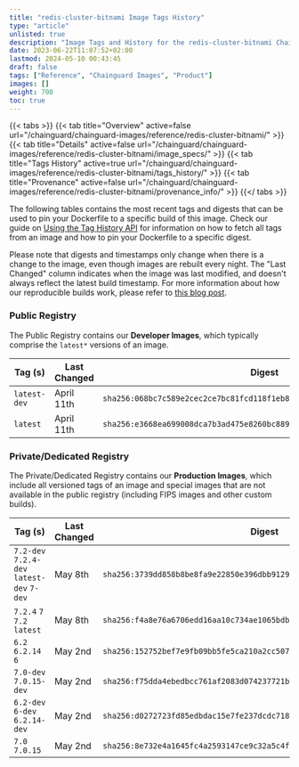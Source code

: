 ```yaml
---
title: "redis-cluster-bitnami Image Tags History"
type: "article"
unlisted: true
description: "Image Tags and History for the redis-cluster-bitnami Chainguard Image"
date: 2023-06-22T11:07:52+02:00
lastmod: 2024-05-10 00:43:45
draft: false
tags: ["Reference", "Chainguard Images", "Product"]
images: []
weight: 700
toc: true
---
```


{{< tabs >}}
{{< tab title="Overview" active=false url="/chainguard/chainguard-images/reference/redis-cluster-bitnami/" >}}
{{< tab title="Details" active=false url="/chainguard/chainguard-images/reference/redis-cluster-bitnami/image_specs/" >}}
{{< tab title="Tags History" active=true url="/chainguard/chainguard-images/reference/redis-cluster-bitnami/tags_history/" >}}
{{< tab title="Provenance" active=false url="/chainguard/chainguard-images/reference/redis-cluster-bitnami/provenance_info/" >}}
{{</ tabs >}}

The following tables contains the most recent tags and digests that can be used to pin your Dockerfile to a specific build of this image. Check our guide on [Using the Tag History API](/chainguard/chainguard-images/using-the-tag-history-api/) for information on how to fetch all tags from an image and how to pin your Dockerfile to a specific digest.

Please note that digests and timestamps only change when there is a change to the image, even though images are rebuilt every night. The "Last Changed" column indicates when the image was last modified, and doesn't always reflect the latest build timestamp. For more information about how our reproducible builds work, please refer to [this blog post](https://www.chainguard.dev/unchained/reproducing-chainguards-reproducible-image-builds).

### Public Registry
The Public Registry contains our **Developer Images**, which typically comprise the `latest*` versions of an image.

| Tag (s)       | Last Changed | Digest                                                                    |
|---------------|--------------|---------------------------------------------------------------------------|
|  `latest-dev` | April 11th   | `sha256:068bc7c589e2cec2ce7bc81fcd118f1eb8e597cff5eb51b850d4d4f2921fa172` |
|  `latest`     | April 11th   | `sha256:e3668ea699008dca7b3ad475e8260bc88996a197903b71bf38d497351f90515b` |


### Private/Dedicated Registry
The Private/Dedicated Registry contains our **Production Images**, which include all versioned tags of an image and special images that are not available in the public registry (including FIPS images and other custom builds).

| Tag (s)                                     | Last Changed | Digest                                                                    |
|---------------------------------------------|--------------|---------------------------------------------------------------------------|
|  `7.2-dev` `7.2.4-dev` `latest-dev` `7-dev` | May 8th      | `sha256:3739dd858b8be8fa9e22850e396dbb91296d345d4fcbc1dc52ea0ea42a098748` |
|  `7.2.4` `7` `7.2` `latest`                 | May 8th      | `sha256:f4a8e76a6706edd16aa10c734ae1065bdb95f3c1984bc1e09d71f95678f66068` |
|  `6.2` `6.2.14` `6`                         | May 2nd      | `sha256:152752bef7e9fb09bb5fe5ca210a2cc507343c0eeb0d9a757151b50bbaeb2313` |
|  `7.0-dev` `7.0.15-dev`                     | May 2nd      | `sha256:f75dda4ebedbcc761af2083d074237721b76ed74dafcb905ac67dec660e5c7a2` |
|  `6.2-dev` `6-dev` `6.2.14-dev`             | May 2nd      | `sha256:d0272723fd85edbdac15e7fe237dcdc71854f7dfe7f6d8a365ee7e2be1e2233e` |
|  `7.0` `7.0.15`                             | May 2nd      | `sha256:8e732e4a1645fc4a2593147ce9c32a5c4fef036cf2becc06a74641f6ef8bcf6e` |

